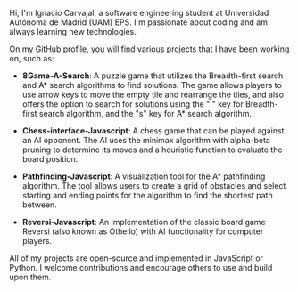 Hi, I'm Ignacio Carvajal, a software engineering student at Universidad Autónoma de Madrid (UAM) EPS. I'm passionate about coding and am always learning new technologies.

On my GitHub profile, you will find various projects that I have been working on, such as:

*   **8Game-A-Search**: A puzzle game that utilizes the Breadth-first search and A\* search algorithms to find solutions. The game allows players to use arrow keys to move the empty tile and rearrange the tiles, and also offers the option to search for solutions using the " " key for Breadth-first search algorithm, and the "s" key for A\* search algorithm.
    
*   **Chess-interface-Javascript**: A chess game that can be played against an AI opponent. The AI uses the minimax algorithm with alpha-beta pruning to determine its moves and a heuristic function to evaluate the board position.
    
*   **Pathfinding-Javascript**: A visualization tool for the A\* pathfinding algorithm. The tool allows users to create a grid of obstacles and select starting and ending points for the algorithm to find the shortest path between.
    
*   **Reversi-Javascript**: An implementation of the classic board game Reversi (also known as Othello) with AI functionality for computer players.
    

All of my projects are open-source and implemented in JavaScript or Python. I welcome contributions and encourage others to use and build upon them.
